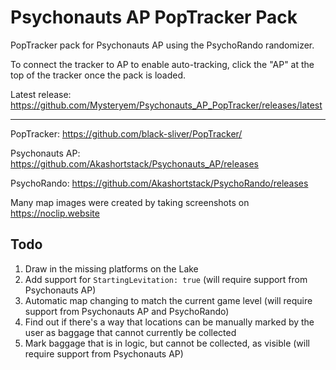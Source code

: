 # Psychonauts AP PopTracker Pack
PopTracker pack for Psychonauts AP using the PsychoRando randomizer.

To connect the tracker to AP to enable auto-tracking, click the "AP" at the top of the tracker once the pack is loaded.

Latest release: https://github.com/Mysteryem/Psychonauts_AP_PopTracker/releases/latest

---

PopTracker: https://github.com/black-sliver/PopTracker/

Psychonauts AP: https://github.com/Akashortstack/Psychonauts_AP/releases

PsychoRando: https://github.com/Akashortstack/PsychoRando/releases

Many map images were created by taking screenshots on https://noclip.website

## Todo
1) Draw in the missing platforms on the Lake
2) Add support for `StartingLevitation: true` (will require support from Psychonauts AP)
3) Automatic map changing to match the current game level (will require support from Psychonauts AP and PsychoRando)
4) Find out if there's a way that locations can be manually marked by the user as baggage that cannot currently be collected
5) Mark baggage that is in logic, but cannot be collected, as visible (will require support from Psychonauts AP)